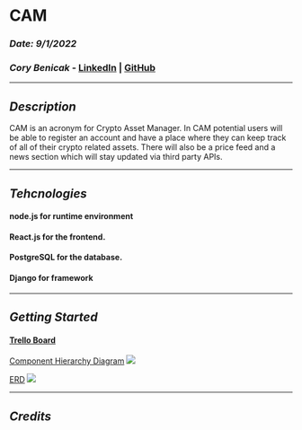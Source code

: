 # **CAM**
### *Date: 9/1/2022*

### *Cory Benicak* - [LinkedIn](https://www.linkedin.com/in/corybenicak/) | [GitHub](https://github.com/cbenks)
---
## ***Description***

CAM is an acronym for Crypto Asset Manager. In CAM potential users will be able to register an account and have a place where they can keep track of all of their crypto related assets. There will also be a price feed and a news section which will stay updated via third party APIs.

---
## ***Tehcnologies***

#### node.js for runtime environment
#### React.js for the frontend. 
#### PostgreSQL for the database.
#### Django for framework 
---
## ***Getting Started***

#### [Trello Board](https://trello.com/b/wV1frwGR/cam)  
[Component Hierarchy Diagram](https://i.imgur.com/dU9uAgg.png) ![](https://i.imgur.com/dU9uAgg.png)
 
 [ERD](https://i.imgur.com/XUm1D1T.png) ![](https://i.imgur.com/XUm1D1T.png)


---
## ***Credits***